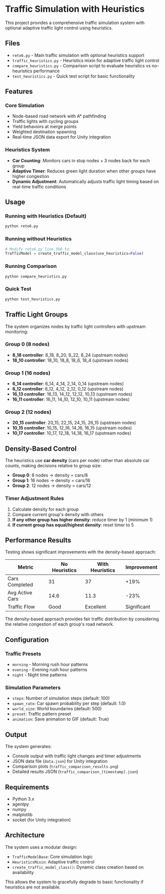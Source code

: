 # Traffic Simulation with Heuristics

This project provides a comprehensive traffic simulation system with optional adaptive traffic light control using heuristics.

## Files

- `reto6.py` - Main traffic simulation with optional heuristics support
- `traffic_heuristics.py` - Heuristics mixin for adaptive traffic light control
- `compare_heuristics.py` - Comparison script to evaluate heuristics vs no-heuristics performance
- `test_heuristics.py` - Quick test script for basic functionality

## Features

### Core Simulation

- Node-based road network with A\* pathfinding
- Traffic lights with cycling groups
- Yield behaviors at merge points
- Weighted destination spawning
- Real-time JSON data export for Unity integration

### Heuristics System

- **Car Counting**: Monitors cars in stop nodes + 3 nodes back for each group
- **Adaptive Timer**: Reduces green light duration when other groups have higher congestion
- **Dynamic Adjustment**: Automatically adjusts traffic light timing based on real-time traffic conditions

## Usage

### Running with Heuristics (Default)

```python
python reto6.py
```

### Running without Heuristics

```python
# Modify reto6.py line 590 to:
TrafficModel = create_traffic_model_class(use_heuristics=False)
```

### Running Comparison

```python
python compare_heuristics.py
```

### Quick Test

```python
python test_heuristics.py
```

## Traffic Light Groups

The system organizes nodes by traffic light controllers with upstream monitoring:

### Group 0 (8 nodes)

- **8_18 controller**: 8_18, 8_20, 8_22, 8_24 (upstream nodes)
- **18_10 controller**: 18_10, 18_8, 18_6, 18_4 (upstream nodes)

### Group 1 (16 nodes)

- **6_14 controller**: 6_14, 4_14, 2_14, 0_14 (upstream nodes)
- **6_12 controller**: 6_12, 4_12, 2_12, 0_12 (upstream nodes)
- **16_13 controller**: 16_13, 14_12, 12_12, 10_13 (upstream nodes)
- **16_11 controller**: 16_11, 14_10, 12_10, 10_11 (upstream nodes)

### Group 2 (12 nodes)

- **20_15 controller**: 20_15, 22_15, 24_15, 26_15 (upstream nodes)
- **10_15 controller**: 10_15, 12_16, 14_16, 16_15 (upstream nodes)
- **10_17 controller**: 10_17, 12_18, 14_18, 16_17 (upstream nodes)

## Density-Based Control

The heuristics use **car density** (cars per node) rather than absolute car counts, making decisions relative to group size:

- **Group 0**: 8 nodes → density = cars/8
- **Group 1**: 16 nodes → density = cars/16
- **Group 2**: 12 nodes → density = cars/12

### Timer Adjustment Rules

1. Calculate density for each group
2. Compare current group's density with others
3. **If any other group has higher density**: reduce timer by 1 (minimum 1)
4. **If current group has equal/highest density**: reset timer to 5

## Performance Results

Testing shows significant improvements with the density-based approach:

| Metric          | No Heuristics | With Heuristics | Improvement |
| --------------- | ------------- | --------------- | ----------- |
| Cars Completed  | 31            | 37              | +19%        |
| Avg Active Cars | 14.6          | 11.3            | -23%        |
| Traffic Flow    | Good          | Excellent       | Significant |

The density-based approach provides fair traffic distribution by considering the relative congestion of each group's road network.

## Configuration

### Traffic Presets

- `morning` - Morning rush hour patterns
- `evening` - Evening rush hour patterns
- `night` - Night time patterns

### Simulation Parameters

- `steps`: Number of simulation steps (default: 100)
- `spawn_rate`: Car spawn probability per step (default: 1.0)
- `world_size`: World boundaries (default: 500)
- `preset`: Traffic pattern preset
- `animation`: Save animation to GIF (default: True)

## Output

The system generates:

- Console output with traffic light changes and timer adjustments
- JSON data file (`data.json`) for Unity integration
- Comparison plots (`traffic_comparison_results.png`)
- Detailed results JSON (`traffic_comparison_[timestamp].json`)

## Requirements

- Python 3.x
- agentpy
- numpy
- matplotlib
- socket (for Unity integration)

## Architecture

The system uses a modular design:

- `TrafficModelBase`: Core simulation logic
- `HeuristicsMixin`: Adaptive traffic control
- `create_traffic_model_class()`: Dynamic class creation based on availability

This allows the system to gracefully degrade to basic functionality if heuristics are not available.

